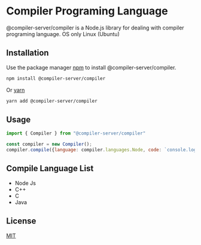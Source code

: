 # Compiler Programing Language

@compiler-server/compiler is a Node.js library for dealing with compiler programing language.
OS only Linux (Ubuntu)

## Installation

Use the package manager [npm](https://www.npmjs.com/) to install @compiler-server/compiler.

```bash
npm install @compiler-server/compiler
```

Or [yarn](https://yarnpkg.com/)

```bash
yarn add @compiler-server/compiler
```

## Usage

```js
import { Compiler } from "@compiler-server/compiler"

const compiler = new Compiler();
compiler.compile({language: compiler.languages.Node, code: `console.log("Hello")`})
```

## Compile Language List

- Node Js
- C++
- C
- Java

## License
[MIT](https://choosealicense.com/licenses/mit/)
